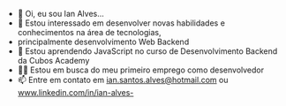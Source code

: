 - 👋 Oi, eu sou Ian Alves...
- 👀 Estou interessado em desenvolver novas habilidades e conhecimentos na área de tecnologias, 
- principalmente desenvolvimento Web Backend
- 🌱 Estou aprendendo JavaScript no curso de Desenvolvimento Backend da Cubos Academy
- 👨‍💻 Estou em busca do meu primeiro emprego como desenvolvedor
- 📫 Entre em contato em ian.santos.alves@hotmail.com ou www.linkedin.com/in/ian-alves-

<!---
ialvs/ialvs is a ✨ special ✨ repository because its `README.md` (this file) appears on your GitHub profile.
You can click the Preview link to take a look at your changes.
--->
